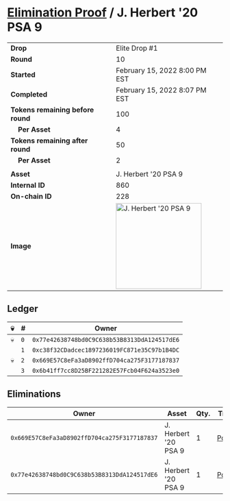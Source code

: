 # [Elimination Proof](./readme.md) / J. Herbert &#039;20 PSA 9

|||
|---|---|
| **Drop** | Elite Drop #1 |
| **Round** | 10 |
| **Started** | February 15, 2022 8:00 PM EST |
| **Completed** | February 15, 2022 8:07 PM EST |
| **Tokens remaining before round** | 100 |
| **&nbsp;&nbsp;&nbsp;&nbsp;Per Asset** | 4 |
| **Tokens remaining after round** | 50 |
| **&nbsp;&nbsp;&nbsp;&nbsp;Per Asset** | 2 |
| | |
| **Asset** | J. Herbert &#039;20 PSA 9 |
| **Internal ID** | 860 |
| **On-chain ID** | 228 |
| **Image** | <img src="https://tcdn.blokpax.com/95836cf2-27e0-471c-aab8-83201d9c446d/df8a255c12eb6ccdc12da8435adac6eea44b63a15be186d127b263ccafa7381a.png" height="200" alt="J. Herbert &#039;20 PSA 9" /> |

## Ledger

| 💀 | # | Owner |
| --- | --- | --- |
| 💀 | `0` | `0x77e42638748bd0C9C638b53B8313DdA124517dE6` |
|  | `1` | `0xc38f32CDadcec1897236019FC871e35C97b1B4DC` |
| 💀 | `2` | `0x669E57C8eFa3aD8902ffD704ca275F3177187837` |
|  | `3` | `0x6b41ff7cc8D25BF221282E57Fcb04F624a3523e0` |


## Eliminations

| Owner | Asset | Qty. | Transaction |
| --- | --- | --- | --- |
| `0x669E57C8eFa3aD8902ffD704ca275F3177187837` | J. Herbert '20 PSA 9 | 1 | [Polygonscan](https://polygonscan.com/tx/0xee614265f2e3d5fc051b7a44f8793690a3a4d806b1f5a50bed7992617bed67c4) |
| `0x77e42638748bd0C9C638b53B8313DdA124517dE6` | J. Herbert '20 PSA 9 | 1 | [Polygonscan](https://polygonscan.com/tx/0xd8b3ce57fd6b3a117e1fdfb65e1e4d762260692e7da512476dac11f793ef5f26) |
